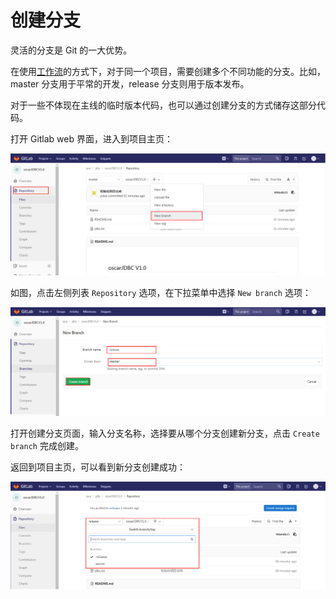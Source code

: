 # 创建分支

灵活的分支是 Git 的一大优势。

在使用[工作流](/workflow/workflow.md)的方式下，对于同一个项目，需要创建多个不同功能的分支。比如，master 分支用于平常的开发，release 分支则用于版本发布。

对于一些不体现在主线的临时版本代码，也可以通过创建分支的方式储存这部分代码。

打开 Gitlab web 界面，进入到项目主页：

![](/assets/new-branchs.png)

如图，点击左侧列表 `Repository` 选项，在下拉菜单中选择 `New branch` 选项：

![](/assets/create-branch.png)

打开创建分支页面，输入分支名称，选择要从哪个分支创建新分支，点击 `Create branch` 完成创建。

返回到项目主页，可以看到新分支创建成功：

![](/assets/show-branch.png)